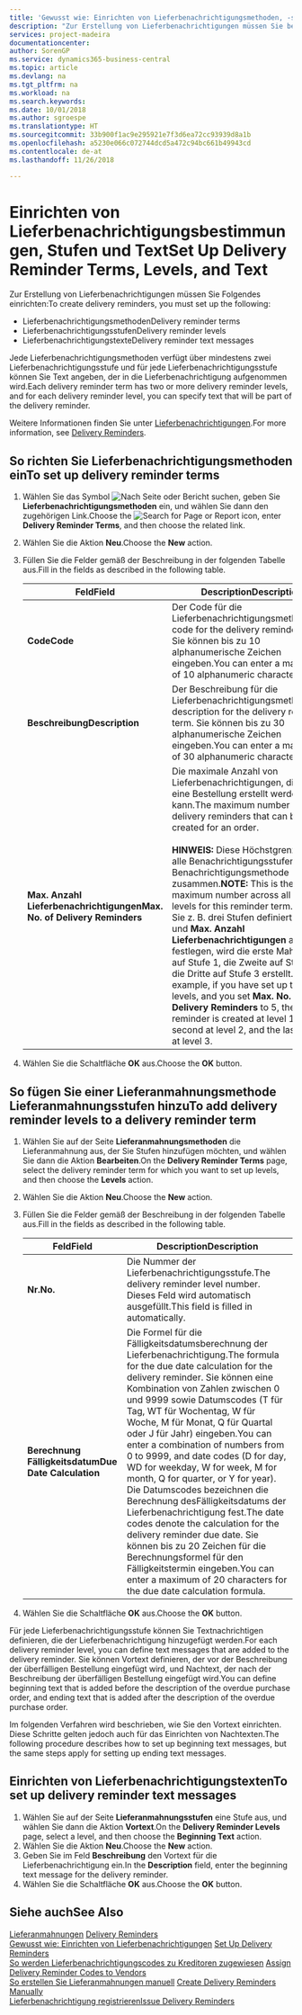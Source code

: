 ```yaml
---
title: 'Gewusst wie: Einrichten von Lieferbenachrichtigungsmethoden, -stufen und -text'
description: "Zur Erstellung von Lieferbenachrichtigungen müssen Sie bestimmte Dinge einrichten."
services: project-madeira
documentationcenter: 
author: SorenGP
ms.service: dynamics365-business-central
ms.topic: article
ms.devlang: na
ms.tgt_pltfrm: na
ms.workload: na
ms.search.keywords: 
ms.date: 10/01/2018
ms.author: sgroespe
ms.translationtype: HT
ms.sourcegitcommit: 33b900f1ac9e295921e7f3d6ea72cc93939d8a1b
ms.openlocfilehash: a5230e066c072744dcd5a472c94bc661b49943cd
ms.contentlocale: de-at
ms.lasthandoff: 11/26/2018

---
```

# <a name="set-up-delivery-reminder-terms-levels-and-text"></a><span data-ttu-id="ca12d-103">Einrichten von Lieferbenachrichtigungsbestimmungen, Stufen und Text</span><span class="sxs-lookup"><span data-stu-id="ca12d-103">Set Up Delivery Reminder Terms, Levels, and Text</span></span>
<span data-ttu-id="ca12d-104">Zur Erstellung von Lieferbenachrichtigungen müssen Sie Folgendes einrichten:</span><span class="sxs-lookup"><span data-stu-id="ca12d-104">To create delivery reminders, you must set up the following:</span></span>  

- <span data-ttu-id="ca12d-105">Lieferbenachrichtigungsmethoden</span><span class="sxs-lookup"><span data-stu-id="ca12d-105">Delivery reminder terms</span></span>  
- <span data-ttu-id="ca12d-106">Lieferbenachrichtigungsstufen</span><span class="sxs-lookup"><span data-stu-id="ca12d-106">Delivery reminder levels</span></span>  
- <span data-ttu-id="ca12d-107">Lieferbenachrichtigungstexte</span><span class="sxs-lookup"><span data-stu-id="ca12d-107">Delivery reminder text messages</span></span>  

<span data-ttu-id="ca12d-108">Jede Lieferbenachrichtigungsmethoden verfügt über mindestens zwei Lieferbenachrichtigungsstufe und für jede Lieferbenachrichtigungsstufe können Sie Text angeben, der in die Lieferbenachrichtigung aufgenommen wird.</span><span class="sxs-lookup"><span data-stu-id="ca12d-108">Each delivery reminder term has two or more delivery reminder levels, and for each delivery reminder level, you can specify text that will be part of the delivery reminder.</span></span>  

<span data-ttu-id="ca12d-109">Weitere Informationen finden Sie unter [Lieferbenachrichtigungen](delivery-reminders.md).</span><span class="sxs-lookup"><span data-stu-id="ca12d-109">For more information, see [Delivery Reminders](delivery-reminders.md).</span></span>  

## <a name="to-set-up-delivery-reminder-terms"></a><span data-ttu-id="ca12d-110">So richten Sie Lieferbenachrichtigungsmethoden ein</span><span class="sxs-lookup"><span data-stu-id="ca12d-110">To set up delivery reminder terms</span></span>  

1.  <span data-ttu-id="ca12d-111">Wählen Sie das Symbol ![Nach Seite oder Bericht suchen](../../media/ui-search/search_small.png "Nach Seite oder Bericht suchen"), geben Sie **Lieferbenachrichtigungsmethoden** ein, und wählen Sie dann den zugehörigen Link.</span><span class="sxs-lookup"><span data-stu-id="ca12d-111">Choose the ![Search for Page or Report](../../media/ui-search/search_small.png "Search for Page or Report icon") icon, enter **Delivery Reminder Terms**, and then choose the related link.</span></span>  
2.  <span data-ttu-id="ca12d-112">Wählen Sie die Aktion **Neu**.</span><span class="sxs-lookup"><span data-stu-id="ca12d-112">Choose the **New** action.</span></span>  
3.  <span data-ttu-id="ca12d-113">Füllen Sie die Felder gemäß der Beschreibung in der folgenden Tabelle aus.</span><span class="sxs-lookup"><span data-stu-id="ca12d-113">Fill in the fields as described in the following table.</span></span>  

    |<span data-ttu-id="ca12d-114">Feld</span><span class="sxs-lookup"><span data-stu-id="ca12d-114">Field</span></span>|<span data-ttu-id="ca12d-115">Description</span><span class="sxs-lookup"><span data-stu-id="ca12d-115">Description</span></span>|  
    |---------------------------------|---------------------------------------|  
    |<span data-ttu-id="ca12d-116">**Code**</span><span class="sxs-lookup"><span data-stu-id="ca12d-116">**Code**</span></span>|<span data-ttu-id="ca12d-117">Der Code für die Lieferbenachrichtigungsmethode.</span><span class="sxs-lookup"><span data-stu-id="ca12d-117">The code for the delivery reminder term.</span></span> <span data-ttu-id="ca12d-118">Sie können bis zu 10 alphanumerische Zeichen eingeben.</span><span class="sxs-lookup"><span data-stu-id="ca12d-118">You can enter a maximum of 10 alphanumeric characters.</span></span>|  
    |<span data-ttu-id="ca12d-119">**Beschreibung**</span><span class="sxs-lookup"><span data-stu-id="ca12d-119">**Description**</span></span>|<span data-ttu-id="ca12d-120">Der Beschreibung für die Lieferbenachrichtigungsmethode.</span><span class="sxs-lookup"><span data-stu-id="ca12d-120">The description for the delivery reminder term.</span></span> <span data-ttu-id="ca12d-121">Sie können bis zu 30 alphanumerische Zeichen eingeben.</span><span class="sxs-lookup"><span data-stu-id="ca12d-121">You can enter a maximum of 30 alphanumeric characters.</span></span>|  
    |<span data-ttu-id="ca12d-122">**Max. Anzahl Lieferbenachrichtigungen**</span><span class="sxs-lookup"><span data-stu-id="ca12d-122">**Max. No. of Delivery Reminders**</span></span>|<span data-ttu-id="ca12d-123">Die maximale Anzahl von Lieferbenachrichtigungen, die für eine Bestellung erstellt werden kann.</span><span class="sxs-lookup"><span data-stu-id="ca12d-123">The maximum number of delivery reminders that can be created for an order.</span></span><br /><br /> <span data-ttu-id="ca12d-124">**HINWEIS:** Diese Höchstgrenze gilt für alle Benachrichtigungsstufen dieser Benachrichtigungsmethode zusammen.</span><span class="sxs-lookup"><span data-stu-id="ca12d-124">**NOTE:** This is the maximum number across all reminder levels for this reminder term.</span></span> <span data-ttu-id="ca12d-125">Wenn Sie z. B. drei Stufen definiert haben und **Max. Anzahl Lieferbenachrichtigungen** auf 5 festlegen, wird die erste Mahnung auf Stufe 1, die Zweite auf Stufe 2, die Dritte auf Stufe 3 erstellt.</span><span class="sxs-lookup"><span data-stu-id="ca12d-125">For example, if you have set up three levels, and you set **Max. No. of Delivery Reminders** to 5, the first reminder is created at level 1, the second at level 2, and the last three at level 3.</span></span>|  

4.  <span data-ttu-id="ca12d-126">Wählen Sie die Schaltfläche **OK** aus.</span><span class="sxs-lookup"><span data-stu-id="ca12d-126">Choose the **OK** button.</span></span>  

## <a name="to-add-delivery-reminder-levels-to-a-delivery-reminder-term"></a><span data-ttu-id="ca12d-127">So fügen Sie einer Lieferanmahnungsmethode Lieferanmahnungsstufen hinzu</span><span class="sxs-lookup"><span data-stu-id="ca12d-127">To add delivery reminder levels to a delivery reminder term</span></span>  

1.  <span data-ttu-id="ca12d-128">Wählen Sie auf der Seite **Lieferanmahnungsmethoden** die Lieferanmahnung aus, der Sie Stufen hinzufügen möchten, und wählen Sie dann die Aktion **Bearbeiten**.</span><span class="sxs-lookup"><span data-stu-id="ca12d-128">On the **Delivery Reminder Terms** page, select the delivery reminder term for which you want to set up levels, and then choose the **Levels** action.</span></span>  
2.  <span data-ttu-id="ca12d-129">Wählen Sie die Aktion **Neu**.</span><span class="sxs-lookup"><span data-stu-id="ca12d-129">Choose the **New** action.</span></span>  
3.  <span data-ttu-id="ca12d-130">Füllen Sie die Felder gemäß der Beschreibung in der folgenden Tabelle aus.</span><span class="sxs-lookup"><span data-stu-id="ca12d-130">Fill in the fields as described in the following table.</span></span>  

    |<span data-ttu-id="ca12d-131">Feld</span><span class="sxs-lookup"><span data-stu-id="ca12d-131">Field</span></span>|<span data-ttu-id="ca12d-132">Description</span><span class="sxs-lookup"><span data-stu-id="ca12d-132">Description</span></span>|  
    |---------------------------------|---------------------------------------|  
    |<span data-ttu-id="ca12d-133">**Nr.**</span><span class="sxs-lookup"><span data-stu-id="ca12d-133">**No.**</span></span>|<span data-ttu-id="ca12d-134">Die Nummer der Lieferbenachrichtigungsstufe.</span><span class="sxs-lookup"><span data-stu-id="ca12d-134">The delivery reminder level number.</span></span> <span data-ttu-id="ca12d-135">Dieses Feld wird automatisch ausgefüllt.</span><span class="sxs-lookup"><span data-stu-id="ca12d-135">This field is filled in automatically.</span></span>|  
    |<span data-ttu-id="ca12d-136">**Berechnung Fälligkeitsdatum**</span><span class="sxs-lookup"><span data-stu-id="ca12d-136">**Due Date Calculation**</span></span>|<span data-ttu-id="ca12d-137">Die Formel für die Fälligkeitsdatumsberechnung der Lieferbenachrichtigung.</span><span class="sxs-lookup"><span data-stu-id="ca12d-137">The formula for the due date calculation for the delivery reminder.</span></span> <span data-ttu-id="ca12d-138">Sie können eine Kombination von Zahlen zwischen 0 und 9999 sowie Datumscodes (T für Tag, WT für Wochentag, W für Woche, M für Monat, Q für Quartal oder J für Jahr) eingeben.</span><span class="sxs-lookup"><span data-stu-id="ca12d-138">You can enter a combination of numbers from 0 to 9999, and date codes (D for day, WD for weekday, W for week, M for month, Q for quarter, or Y for year).</span></span> <span data-ttu-id="ca12d-139">Die Datumscodes bezeichnen die Berechnung desFälligkeitsdatums der Lieferbenachrichtigung fest.</span><span class="sxs-lookup"><span data-stu-id="ca12d-139">The date codes denote the calculation for the delivery reminder due date.</span></span> <span data-ttu-id="ca12d-140">Sie können bis zu 20 Zeichen für die Berechnungsformel für den Fälligkeitstermin eingeben.</span><span class="sxs-lookup"><span data-stu-id="ca12d-140">You can enter a maximum of 20 characters for the due date calculation formula.</span></span>|  

4.  <span data-ttu-id="ca12d-141">Wählen Sie die Schaltfläche **OK** aus.</span><span class="sxs-lookup"><span data-stu-id="ca12d-141">Choose the **OK** button.</span></span>  

<span data-ttu-id="ca12d-142">Für jede Lieferbenachrichtigungsstufe können Sie Textnachrichtigen definieren, die der Lieferbenachrichtigung hinzugefügt werden.</span><span class="sxs-lookup"><span data-stu-id="ca12d-142">For each delivery reminder level, you can define text messages that are added to the delivery reminder.</span></span> <span data-ttu-id="ca12d-143">Sie können Vortext definieren, der vor der Beschreibung der überfälligen Bestellung eingefügt wird, und Nachtext, der nach der Beschreibung der überfälligen Bestellung eingefügt wird.</span><span class="sxs-lookup"><span data-stu-id="ca12d-143">You can define beginning text that is added before the description of the overdue purchase order, and ending text that is added after the description of the overdue purchase order.</span></span>  

<span data-ttu-id="ca12d-144">Im folgenden Verfahren wird beschrieben, wie Sie den Vortext einrichten. Diese Schritte gelten jedoch auch für das Einrichten von Nachtexten.</span><span class="sxs-lookup"><span data-stu-id="ca12d-144">The following procedure describes how to set up beginning text messages, but the same steps apply for setting up ending text messages.</span></span>  

## <a name="to-set-up-delivery-reminder-text-messages"></a><span data-ttu-id="ca12d-145">Einrichten von Lieferbenachrichtigungstexten</span><span class="sxs-lookup"><span data-stu-id="ca12d-145">To set up delivery reminder text messages</span></span>  

1.  <span data-ttu-id="ca12d-146">Wählen Sie auf der Seite **Lieferanmahnungsstufen** eine Stufe aus, und wählen Sie dann die Aktion **Vortext**.</span><span class="sxs-lookup"><span data-stu-id="ca12d-146">On the **Delivery Reminder Levels** page, select a level, and then choose the **Beginning Text** action.</span></span>  
2.  <span data-ttu-id="ca12d-147">Wählen Sie die Aktion **Neu**.</span><span class="sxs-lookup"><span data-stu-id="ca12d-147">Choose the **New** action.</span></span>  
3.  <span data-ttu-id="ca12d-148">Geben Sie im Feld **Beschreibung** den Vortext für die Lieferbenachrichtigung ein.</span><span class="sxs-lookup"><span data-stu-id="ca12d-148">In the **Description** field, enter the beginning text message for the delivery reminder.</span></span>  
4.  <span data-ttu-id="ca12d-149">Wählen Sie die Schaltfläche **OK** aus.</span><span class="sxs-lookup"><span data-stu-id="ca12d-149">Choose the **OK** button.</span></span>  

## <a name="see-also"></a><span data-ttu-id="ca12d-150">Siehe auch</span><span class="sxs-lookup"><span data-stu-id="ca12d-150">See Also</span></span>  
 <span data-ttu-id="ca12d-151">[Lieferanmahnungen](delivery-reminders.md) </span><span class="sxs-lookup"><span data-stu-id="ca12d-151">[Delivery Reminders](delivery-reminders.md) </span></span>  
 <span data-ttu-id="ca12d-152">[Gewusst wie: Einrichten von Lieferbenachrichtigungen](how-to-set-up-delivery-reminders.md) </span><span class="sxs-lookup"><span data-stu-id="ca12d-152">[Set Up Delivery Reminders](how-to-set-up-delivery-reminders.md) </span></span>  
 <span data-ttu-id="ca12d-153">[So werden Lieferbenachrichtigungscodes zu Kreditoren zugewiesen](how-to-assign-delivery-reminder-codes-to-vendors.md) </span><span class="sxs-lookup"><span data-stu-id="ca12d-153">[Assign Delivery Reminder Codes to Vendors](how-to-assign-delivery-reminder-codes-to-vendors.md) </span></span>  
 <span data-ttu-id="ca12d-154">[So erstellen Sie Lieferanmahnungen manuell](how-to-create-delivery-reminders-manually.md) </span><span class="sxs-lookup"><span data-stu-id="ca12d-154">[Create Delivery Reminders Manually](how-to-create-delivery-reminders-manually.md) </span></span>  
 [<span data-ttu-id="ca12d-155">Lieferbenachrichtigung registrieren</span><span class="sxs-lookup"><span data-stu-id="ca12d-155">Issue Delivery Reminders</span></span>](how-to-issue-delivery-reminders.md)

